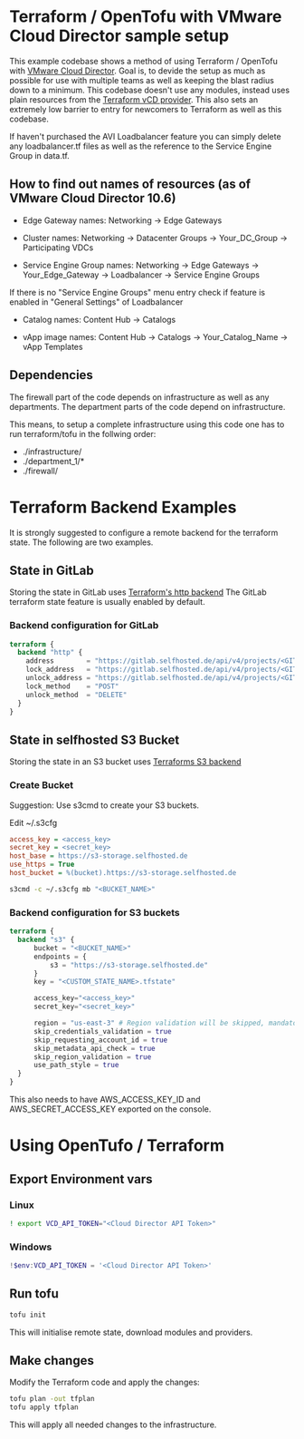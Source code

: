 # Terraform / OpenTofu with VMware Cloud Director sample setup

This example codebase shows a method of using Terraform / OpenTofu with [VMware Cloud Director](https://www.vmware.com/products/cloud-infrastructure/cloud-director).
Goal is, to devide the setup as much as possible for use with multiple teams as well as keeping the blast radius down to a minimum.
This codebase doesn't use any modules, instead uses plain resources from the [Terraform vCD provider](https://registry.terraform.io/providers/vmware/vcd/latest/docs).
This also sets an extremely low barrier to entry for newcomers to Terraform as well as this codebase.

If haven't purchased the AVI Loadbalancer feature you can simply delete any loadbalancer.tf files as well as the reference to the Service Engine Group in data.tf.

## How to find out names of resources (as of VMware Cloud Director 10.6)
* Edge Gateway names:
Networking -> Edge Gateways

* Cluster names:
Networking -> Datacenter Groups -> Your_DC_Group -> Participating VDCs

* Service Engine Group names:
Networking -> Edge Gateways -> Your_Edge_Gateway -> Loadbalancer -> Service Engine Groups

If there is no "Service Engine Groups" menu entry check if feature is enabled in "General Settings" of Loadbalancer

* Catalog names:
Content Hub -> Catalogs

* vApp image names:
Content Hub -> Catalogs -> Your_Catalog_Name -> vApp Templates

## Dependencies

The firewall part of the code depends on infrastructure as well as any departments.
The department parts of the code depend on infrastructure.

This means, to setup a complete infrastructure using this code one has to run terraform/tofu in the follwing order:

- ./infrastructure/
- ./department_1/*
- ./firewall/

# Terraform Backend Examples

It is strongly suggested to configure a remote backend for the terraform state.
The following are two examples.

## State in GitLab

Storing the state in GitLab uses [Terraform's http backend](https://developer.hashicorp.com/terraform/language/backend/http)
The GitLab terraform state feature is usually enabled by default.

### Backend configuration for GitLab

```terraform
terraform {
  backend "http" {
    address        = "https://gitlab.selfhosted.de/api/v4/projects/<GITLAB_PROJECT_ID>/terraform/state/<CUSTOM_STATE_NAME>"
    lock_address   = "https://gitlab.selfhosted.de/api/v4/projects/<GITLAB_PROJECT_ID>/terraform/state/<CUSTOM_STATE_NAME>/lock"
    unlock_address = "https://gitlab.selfhosted.de/api/v4/projects/<GITLAB_PROJECT_ID>/terraform/state/<CUSTOM_STATE_NAME>/lock"
    lock_method    = "POST"
    unlock_method  = "DELETE"
  }
}
```

## State in selfhosted S3 Bucket

Storing the state in an S3 bucket uses [Terraforms S3 backend](https://developer.hashicorp.com/terraform/language/backend/s3)

### Create Bucket

Suggestion: Use s3cmd to create your S3 buckets.

Edit ~/.s3cfg

```ini
access_key = <access_key>
secret_key = <secret_key>
host_base = https://s3-storage.selfhosted.de
use_https = True
host_bucket = %(bucket).https://s3-storage.selfhosted.de
```
```bash
s3cmd -c ~/.s3cfg mb "<BUCKET_NAME>"
```

### Backend configuration for S3 buckets

```terraform
terraform {
  backend "s3" {
      bucket = "<BUCKET_NAME>"
      endpoints = {
          s3 = "https://s3-storage.selfhosted.de"
      }
      key = "<CUSTOM_STATE_NAME>.tfstate"

      access_key="<access_key>"
      secret_key="<secret_key>"

      region = "us-east-3" # Region validation will be skipped, mandatory parameter
      skip_credentials_validation = true
      skip_requesting_account_id = true
      skip_metadata_api_check = true
      skip_region_validation = true
      use_path_style = true
  }
}
```

This also needs to have AWS_ACCESS_KEY_ID and AWS_SECRET_ACCESS_KEY exported on the console.

# Using OpenTufo / Terraform

## Export Environment vars

### Linux

```bash
! export VCD_API_TOKEN="<Cloud Director API Token>"
```

### Windows

```powershell
!$env:VCD_API_TOKEN = '<Cloud Director API Token>'
```

## Run tofu

```bash
tofu init
```

This will initialise remote state, download modules and providers.

## Make changes

Modify the Terraform code and apply the changes:

```bash
tofu plan -out tfplan
tofu apply tfplan
```

This will apply all needed changes to the infrastructure.
